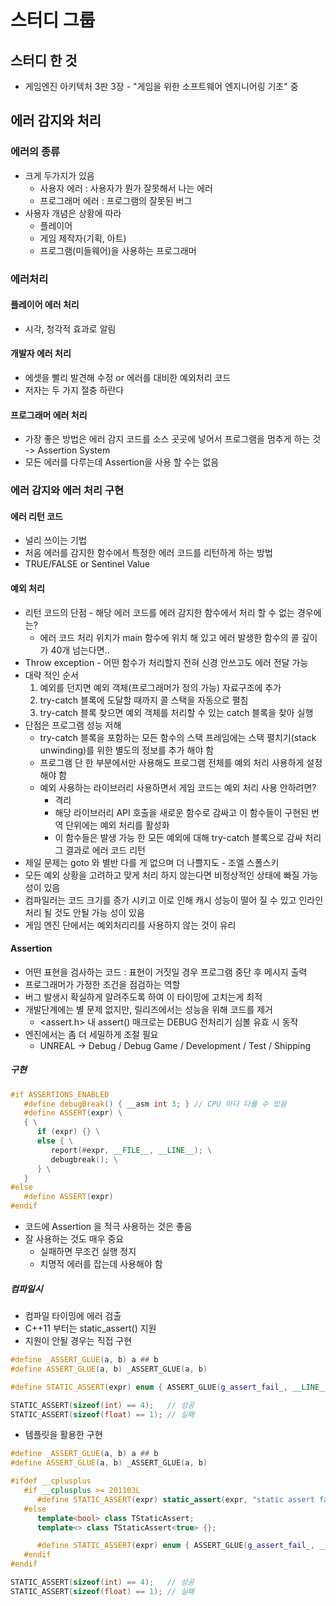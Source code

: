 # 스터디 그룹
## 스터디 한 것
* 게임엔진 아키텍처 3판 3장 - "게임을 위한 소프트웨어 엔지니어링 기초" 중
## 에러 감지와 처리
### 에러의 종류
* 크게 두가지가 있음
  * 사용자 에러 : 사용자가 뭔가 잘못해서 나는 에러
  * 프로그래머 에러 : 프로그램의 잘못된 버그
* 사용자 개념은 상황에 따라
  * 플레이어
  * 게임 제작자(기획, 아트)
  * 프로그램(미들웨어)을 사용하는 프로그래머
### 에러처리
#### 플레이어 에러 처리
* 시각, 청각적 효과로 알림
#### 개발자 에러 처리
* 에셋을 빨리 발견해 수정 or 에러를 대비한 예외처리 코드
* 저자는 두 가지 절충 하란다
#### 프로그래머 에러 처리
* 가장 좋은 방법은 에러 감지 코드를 소스 곳곳에 넣어서 프로그램을 멈추게 하는 것 -> Assertion System
* 모든 에러를 다루는데 Assertion을 사용 할 수는 없음
### 에러 감지와 에러 처리 구현
#### 에러 리턴 코드
* 널리 쓰이는 기법
* 처음 에러를 감지한 함수에서 특정한 에러 코드를 리턴하게 하는 방법
* TRUE/FALSE or Sentinel Value
#### 예외 처리
* 리턴 코드의 단점 - 해당 에러 코드를 에러 감지한 함수에서 처리 할 수 없는 경우에는?
  * 에러 코드 처리 위치가 main 함수에 위치 해 있고 에러 발생한 함수의 콜 깊이가 40개 넘는다면..
* Throw exception - 어떤 함수가 처리할지 전혀 신경 안쓰고도 에러 전달 가능
* 대략 적인 순서
  1. 예외를 던지면 예외 객체(프로그래머가 정의 가능) 자료구조에 추가
  2. try-catch 블록에 도달할 때까지 콜 스택을 자동으로 펼침
  3. try-catch 블록 찾으면 예외 객체를 처리할 수 있는 catch 블록을 찾아 실행
* 단점은 프로그램 성능 저해
  * try-catch 블록을 포함하는 모든 함수의 스택 프레임에는 스택 펼치기(stack unwinding)를 위한 별도의 정보를 추가 해야 함
  * 프로그램 단 한 부분에서만 사용해도 프로그램 전체를 예외 처리 사용하게 설정 해야 함
  * 예외 사용하는 라이브러리 사용하면서 게임 코드는 예외 처리 사용 안하려면?
      * 격리
      * 해당 라이브러리 API 호출을 새로운 함수로 감싸고 이 함수들이 구현된 번역 단위에는 예외 처리를 활성화
      * 이 함수들은 발생 가능 한 모든 예외에 대해 try-catch 블록으로 감싸 처리 그 결과로 에러 코드 리턴
* 제일 문제는 goto 와 별반 다를 게 없으며 더 나쁠지도 - 조엘 스폴스키
* 모든 예외 상황을 고려하고 맞게 처리 하지 않는다면 비정상적인 상태에 빠질 가능성이 있음
* 컴파일러는 코드 크기를 증가 시키고 이로 인해 캐시 성능이 떨어 질 수 있고 인라인 처리 될 것도 안될 가능 성이 있음
* 게임 엔진 단에서는 예외처리리를 사용하지 않는 것이 유리
#### Assertion
* 어떤 표현을 검사하는 코드 : 표현이 거짓일 경우 프로그램 중단 후 메시지 출력
* 프로그래머가 가정한 조건을 점검하는 역할
* 버그 발생시 확실하게 알려주도록 하여 이 타이밍에 고치는게 최적
* 개발단계에는 별 문제 없지만, 릴리즈에서는 성능을 위해 코드를 제거
  * <assert.h> 내 assert() 매크로는 DEBUG 전처리기 심볼 유효 시 동작
* 엔진에서는 좀 더 세밀하게 조절 필요
  * UNREAL -> Debug / Debug Game / Development / Test / Shipping
##### 구현
```cpp
#if ASSERTIONS_ENABLED
   #define debugBreak() { __asm int 3; } // CPU 마다 다를 수 있음
   #define ASSERT(expr) \
   { \
      if (expr) {} \
      else { \
         report(#expr, __FILE__, __LINE__); \
         debugbreak(); \
      } \
   }
#else
   #define ASSERT(expr)
#endif
```
* 코드에 Assertion 을 적극 사용하는 것은 좋음
* 잘 사용하는 것도 매우 중요
  * 실패하면 무조건 실행 정지
  * 치명적 에러를 잡는데 사용해야 함
##### 컴파일시
* 컴파일 타이밍에 에러 검출
* C++11 부터는 static_assert() 지원
* 지원이 안될 경우는 직접 구현
```cpp
#define _ASSERT_GLUE(a, b) a ## b
#define ASSERT_GLUE(a, b) _ASSERT_GLUE(a, b)

#define STATIC_ASSERT(expr) enum { ASSERT_GLUE(g_assert_fail_, __LINE__) = 1 / (int)(!!(expr)) };

STATIC_ASSERT(sizeof(int) == 4);   // 성공
STATIC_ASSERT(sizeof(float) == 1); // 실패
```
* 템플릿을 활용한 구현
```cpp
#define _ASSERT_GLUE(a, b) a ## b
#define ASSERT_GLUE(a, b) _ASSERT_GLUE(a, b)

#ifdef __cplusplus
   #if __cplusplus >= 201103L
      #define STATIC_ASSERT(expr) static_assert(expr, "static assert failed:" #expr)
   #else
      template<bool> class TStaticAssert;
      template<> class TStaticAssert<true> {};

      #define STATIC_ASSERT(expr) enum { ASSERT_GLUE(g_assert_fail_, __LINE__) = sizeof(TStaticAssert<!!(expr)>) };
   #endif
#endif

STATIC_ASSERT(sizeof(int) == 4);   // 성공
STATIC_ASSERT(sizeof(float) == 1); // 실패
```

